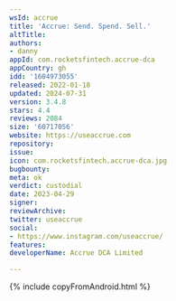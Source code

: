 ```yaml
---
wsId: accrue
title: 'Accrue: Send. Spend. Sell.'
altTitle: 
authors:
- danny
appId: com.rocketsfintech.accrue-dca
appCountry: gh
idd: '1604973055'
released: 2022-01-18
updated: 2024-07-31
version: 3.4.8
stars: 4.4
reviews: 2084
size: '60717056'
website: https://useaccrue.com
repository: 
issue: 
icon: com.rocketsfintech.accrue-dca.jpg
bugbounty: 
meta: ok
verdict: custodial
date: 2023-04-29
signer: 
reviewArchive: 
twitter: useaccrue
social:
- https://www.instagram.com/useaccrue/
features: 
developerName: Accrue DCA Limited

---
```


{% include copyFromAndroid.html %}